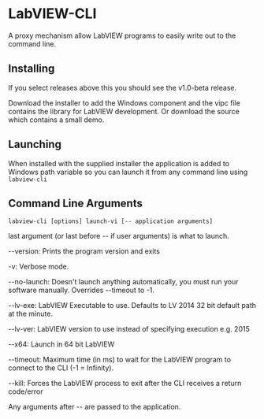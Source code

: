 # LabVIEW-CLI
A proxy mechanism allow LabVIEW programs to easily write out to the command line.

## Installing

If you select releases above this you should see the v1.0-beta release.

Download the installer to add the Windows component and the vipc file contains the library for LabVIEW development. Or download the source which contains a small demo.

## Launching

When installed with the supplied installer the application is added to Windows path variable so you can launch it from any command line using `labview-cli`

## Command Line Arguments

`labview-cli [options] launch-vi [-- application arguments]`

last argument (or last before -- if user arguments) is what to launch.

--version: Prints the program version and exits

-v: Verbose mode.

--no-launch: Doesn't launch anything automatically, you must run your software manually. Overrides --timeout to -1.

--lv-exe: LabVIEW Executable to use. Defaults to LV 2014 32 bit default path at the minute.

--lv-ver: LabVIEW version to use instead of specifying execution e.g. 2015

--x64: Launch in 64 bit LabVIEW

--timeout: Maximum time (in ms) to wait for the LabVIEW program to connect to the CLI (-1 = Infinity).

--kill: Forces the LabVIEW process to exit after the CLI receives a return code/error

Any arguments after -- are passed to the application.
